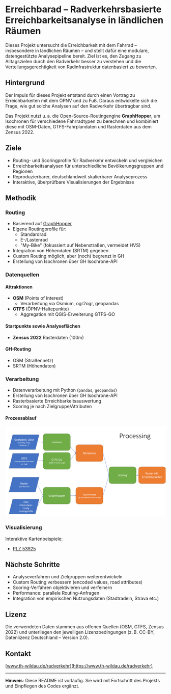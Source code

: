 # Erreichbarad – Radverkehrsbasierte Erreichbarkeitsanalyse in ländlichen Räumen

Dieses Projekt untersucht die Erreichbarkeit mit dem Fahrrad – insbesondere in ländlichen Räumen – und stellt dafür eine modulare, datengestützte Analysepipeline bereit. Ziel ist es, den Zugang zu Alltagszielen durch den Radverkehr besser zu verstehen und die Verteilungsgerechtigkeit von Radinfrastruktur datenbasiert zu bewerten.

## Hintergrund

Der Impuls für dieses Projekt entstand durch einen Vortrag zu Erreichbarkeiten mit dem ÖPNV und zu Fuß. Daraus entwickelte sich die Frage, wie gut solche Analysen auf den Radverkehr übertragbar sind.

Das Projekt nutzt u. a. die Open-Source-Routingengine **GraphHopper**, um Isochronen für verschiedene Fahrradtypen zu berechnen und kombiniert diese mit OSM-Daten, GTFS-Fahrplandaten und Rasterdaten aus dem Zensus 2022.

## Ziele

- Routing- und Scoringprofile für Radverkehr entwickeln und vergleichen
- Erreichbarkeitsanalysen für unterschiedliche Bevölkerungsgruppen und Regionen
- Reproduzierbarer, deutschlandweit skalierbarer Analyseprozess
- Interaktive, überprüfbare Visualisierungen der Ergebnisse

## Methodik

### Routing

- Basierend auf [GraphHopper](https://www.graphhopper.com/)
- Eigene Routingprofile für:
  - Standardrad
  - E-/Lastenrad
  - "My-Bike" (fokussiert auf Nebenstraßen, vermeidet HVS)
- Integration von Höhendaten (SRTM) gegeben
- Custom Routing möglich, aber (noch) begrenzt in GH
- Erstellung von Isochronen über GH Isochrone-API

### Datenquellen

#### Attraktionen

- **OSM** (Points of Interest)
  - Verarbeitung via Osmium, ogr2ogr, geopandas
- **GTFS** (ÖPNV-Haltepunkte)
  - Aggregation mit QGIS-Erweiterung GTFS-GO

#### Startpunkte sowie Analyseflächen

- **Zensus 2022** Rasterdaten (100m)

#### GH-Routing

- OSM (Straßennetz)
- SRTM (Höhendaten)

### Verarbeitung

- Datenverarbeitung mit Python (`pandas`, `geopandas`)
- Erstellung von Isochronen über GH Isochrone-API
- Rasterbasierte Erreichbarkeitsauswertung
- Scoring je nach Zielgruppe/Attributen

#### Prozessablauf

<img src="images/processing_overview.png" alt="Processing Overview" width="600">

### Visualisierung

Interaktive Kartenbeispiele:

- [PLZ 53925](https://radverkehr.github.io/erreichbarkeiten/showcase_kall/viz/plz_53925_ebr_dash_isosimp002_25-03-21.htm)

## Nächste Schritte

- Analyseverfahren und Zielgruppen weiterentwickeln
- Custom Routing verbessern (encoded values, road attributes)
- Scoring-Verfahren objektivieren und verfeinern
- Performance: parallele Routing-Anfragen
- Integration von empirischen Nutzungsdaten (Stadtradeln, Strava etc.)

## Lizenz

Die verwendeten Daten stammen aus offenen Quellen (OSM, GTFS, Zensus 2022) und unterliegen den jeweiligen Lizenzbedingungen (z. B. CC-BY, Datenlizenz Deutschland – Version 2.0).

## Kontakt

[www.th-wildau.de/radverkehr](https://www.th-wildau.de/radverkehr)

---

**Hinweis**: Diese README ist vorläufig. Sie wird mit Fortschritt des Projekts und Einpflegen des Codes ergänzt.
